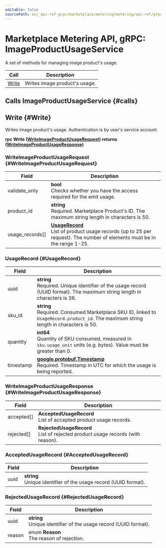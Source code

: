 ```yaml
---
editable: false
sourcePath: en/_api-ref-grpc/marketplace/metering/metering/api-ref/grpc/image_product_usage_service.md
---
```


# Marketplace Metering API, gRPC: ImageProductUsageService

A set of methods for managing image product's usage.

| Call | Description |
| --- | --- |
| [Write](#Write) | Writes image product's usage. |

## Calls ImageProductUsageService {#calls}

## Write {#Write}

Writes image product's usage. Authentication is by user's service account.

**rpc Write ([WriteImageProductUsageRequest](#WriteImageProductUsageRequest)) returns ([WriteImageProductUsageResponse](#WriteImageProductUsageResponse))**

### WriteImageProductUsageRequest {#WriteImageProductUsageRequest}

Field | Description
--- | ---
validate_only | **bool**<br>Checks whether you have the access required for the emit usage. 
product_id | **string**<br>Required. Marketplace Product's ID. The maximum string length in characters is 50.
usage_records[] | **[UsageRecord](#UsageRecord)**<br>List of product usage records (up to 25 per request). The number of elements must be in the range 1-25.


### UsageRecord {#UsageRecord}

Field | Description
--- | ---
uuid | **string**<br>Required. Unique identifier of the usage record (UUID format). The maximum string length in characters is 36.
sku_id | **string**<br>Required. Consumed Marketplace SKU ID, linked to `UsageRecord.product_id`. The maximum string length in characters is 50.
quantity | **int64**<br>Quantity of SKU consumed, measured in `sku.usage_unit` units (e.g. bytes). Value must be greater than 0.
timestamp | **[google.protobuf.Timestamp](https://developers.google.com/protocol-buffers/docs/reference/google.protobuf#timestamp)**<br>Required. Timestamp in UTC for which the usage is being reported. 


### WriteImageProductUsageResponse {#WriteImageProductUsageResponse}

Field | Description
--- | ---
accepted[] | **AcceptedUsageRecord**<br>List of accepted product usage records. 
rejected[] | **RejectedUsageRecord**<br>List of rejected product usage records (with reason). 


### AcceptedUsageRecord {#AcceptedUsageRecord}

Field | Description
--- | ---
uuid | **string**<br>Unique identifier of the usage record (UUID format). 


### RejectedUsageRecord {#RejectedUsageRecord}

Field | Description
--- | ---
uuid | **string**<br>Unique identifier of the usage record (UUID format). 
reason | enum **Reason**<br>The reason of rejection. 


